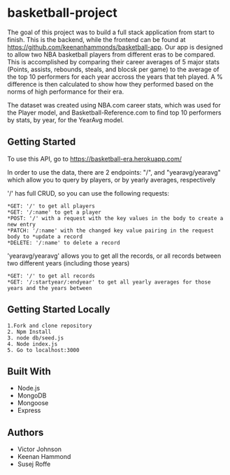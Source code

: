 # basketball-project


The goal of this project was to build a full stack application from start to finish. This is the backend, while the frontend can be found at https://github.com/keenanhammonds/basketball-app. Our app is designed to allow two NBA basketball players from different eras to be compared. This is accomplished by comparing their career averages of 5 major stats (Points, assists, rebounds, steals, and blocsk per game) to the average of the top 10 performers for each year accross the years that teh played. A % difference is then calculated to show how they performed based on the norms of high performance for their era.  

The dataset was created using NBA.com career stats, which was used for the Player model, and Basketball-Reference.com to find top 10 performers by stats, by year, for the YearAvg model.  


## Getting Started
To use this API, go to https://basketball-era.herokuapp.com/

In order to use the data, there are 2 endpoints: "/", and "yearavg/yearavg" which allow you to query by players, or by yearly averages, respectively

'/' has full CRUD, so you can use the following requests:
```
*GET: '/' to get all players
*GET: '/:name' to get a player
*POST: '/' with a request with the key values in the body to create a new entry
*PATCH: '/:name' with the changed key value pairing in the request body to *update a record
*DELETE: '/:name' to delete a record
```
'yearavg/yearavg' allows you to get all the records, or all records between two different years (including those years)
```
*GET: '/' to get all records
*GET: '/:startyear/:endyear' to get all yearly averages for those years and the years between
```

## Getting Started Locally
```
1.Fork and clone repository
2. Npm Install
3. node db/seed.js
4. Node index.js
5. Go to localhost:3000
```

## Built With

* Node.js
* MongoDB
* Mongoose
* Express



## Authors

* Victor Johnson
* Keenan Hammond
* Susej Roffe
